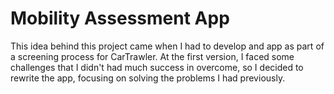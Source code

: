 # Mobility Assessment App

This idea behind this project came when I had to develop and app as part of a screening process for CarTrawler. At the first version, I faced some challenges that I didn't had much success in overcome, so I decided to rewrite the app, focusing on solving the problems I had previously.
